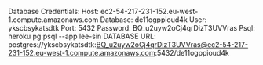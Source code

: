 Database Credentials:
Host: ec2-54-217-231-152.eu-west-1.compute.amazonaws.com
Database: de11ogppioud4k
User: ykscbsykatsdtk
Port: 5432
Password: BQ_u2uyw2oCj4qrDizT3UVVras
Psql: heroku pg:psql --app lee-sin DATABASE
URL: postgres://ykscbsykatsdtk:BQ_u2uyw2oCj4qrDizT3UVVras@ec2-54-217-231-152.eu-west-1.compute.amazonaws.com:5432/de11ogppioud4k